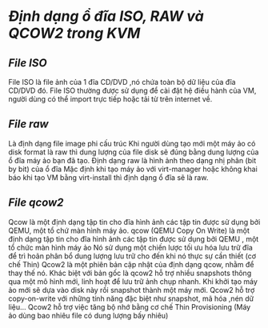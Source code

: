 # ***Định dạng ổ đĩa ISO, RAW và QCOW2 trong KVM***
## ***File ISO***
File ISO là file ảnh của 1 đĩa CD/DVD ,nó chứa toàn bộ dữ liệu của đĩa CD/DVD đó. File ISO thường được sử dụng để cài đặt hệ điều hành của VM, người dùng có thể import trực tiếp hoặc tải từ trên internet về.
## ***File raw***
Là định dạng file image phi cấu trúc
Khi người dùng tạo mới một máy ảo có disk format là raw thì dung lượng của file disk sẽ đúng bằng dung lượng của ổ đĩa máy ảo bạn đã tạo.
Định dạng raw là hình ảnh theo dạng nhị phân (bit by bit) của ổ đĩa
Mặc định khi tạo máy ảo với virt-manager hoặc không khai báo khi tạo VM bằng virt-install thì định dạng ổ đĩa sẽ là raw.
## ***File qcow2***
Qcow là một định dạng tập tin cho đĩa hình ảnh các tập tin được sử dụng bởi QEMU, một tổ chứ màn hình máy ảo. 
qcow (QEMU Copy On Write) là một định dạng tập tin cho đĩa hình ảnh các tập tin được sử dụng bởi QEMU , một tổ chức màn hình máy ảo
Nó sử dụng một chiến lược tối ưu hóa lưu trữ đĩa để trì hoãn phân bổ dung lượng lưu trữ cho đến khi nó thực sự cần thiết (cơ chế Thin)
Qcow2 là một phiên bản cập nhật của định dạng qcow, nhằm để thay thế nó. Khác biệt với bản gốc là qcow2 hỗ trợ nhiều snapshots thông qua một mô hình mới, linh hoạt để lưu trữ ảnh chụp nhanh. Khi khởi tạo máy ảo mới sẽ dựa vào disk này rồi snapshot thành một máy mới.
Qcow2 hỗ trợ copy-on-write với những tính năng đặc biệt như snapshot, mã hóa ,nén dữ liệu…
Qcow2 hỗ trợ việc tăng bộ nhớ bằng cơ chế Thin Provisioning (Máy ảo dùng bao nhiêu file có dung lượng bấy nhiêu)